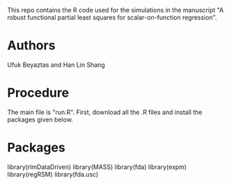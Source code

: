 This repo contains the R code used for the simulations in the manuscript "A robust functional partial least squares for scalar-on-function regression".
# Authors
Ufuk Beyaztas and Han Lin Shang
# Procedure
The main file is "run.R". First, download all the .R files and install the packages given below.
# Packages
library(rlmDataDriven)
library(MASS)
library(fda)
library(expm)
library(regRSM)
library(fda.usc)

